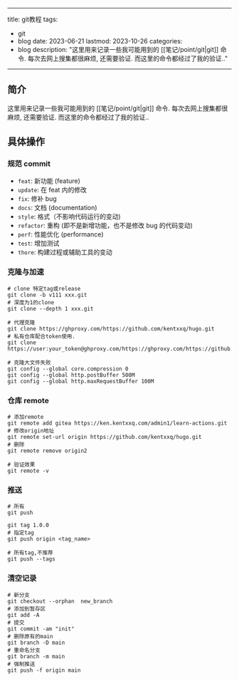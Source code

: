 
---
title: git教程
tags:
  - git
  - blog
date: 2023-06-21
lastmod: 2023-10-26
categories:
  - blog
description: "这里用来记录一些我可能用到的 [[笔记/point/git|git]] 命令. 每次去网上搜集都很麻烦, 还需要验证. 而这里的命令都经过了我的验证.."
---

## 简介

这里用来记录一些我可能用到的 [[笔记/point/git|git]] 命令. 每次去网上搜集都很麻烦, 还需要验证. 而这里的命令都经过了我的验证..

## 具体操作

### 规范 commit

- `feat`: 新功能 (feature)
- `update`: 在 feat 内的修改
- `fix`: 修补 bug
- `docs`: 文档 (documentation)
- `style`: 格式（不影响代码运行的变动)  
- `refactor`: 重构 (即不是新增功能，也不是修改 bug 的代码变动)
- `perf`: 性能优化 (performance)
- `test`: 增加测试
- `thore`: 构建过程或辅助工具的变动

### 克隆与加速

```shell
# clone 特定tag或release
git clone -b v111 xxx.git
# 深度为1的clone
git clone --depth 1 xxx.git

# 代理克隆
git clone https://ghproxy.com/https://github.com/kentxxq/hugo.git
# 私有仓库配合token使用.
git clone https://user:your_token@ghproxy.com/https://ghproxy.com/https://github.com/kentxxq/hugo.git

# 克隆大文件失败
git config --global core.compression 0
git config --global http.postBuffer 500M
git config --global http.maxRequestBuffer 100M
```

### 仓库 remote

```shell
# 添加remote
git remote add gitea https://ken.kentxxq.com/admin1/learn-actions.git
# 修改origin地址
git remote set-url origin https://github.com/kentxxq/hugo.git
# 删除
git remote remove origin2

# 验证效果
git remote -v
```

### 推送

```shell
# 所有
git push

git tag 1.0.0
# 指定tag
git push origin <tag_name>

# 所有tag,不推荐
git push --tags
```

### 清空记录

```shell
# 新分支
git checkout --orphan  new_branch
# 添加到暂存区
git add -A
# 提交
git commit -am "init"
# 删除原有的main
git branch -D main
# 重命名分支
git branch -m main
# 强制推送
git push -f origin main
```
